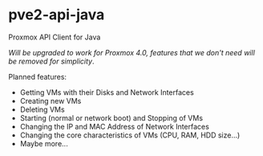 pve2-api-java
=============

Proxmox API Client for Java

*Will be upgraded to work for Proxmox 4.0, features that we don't need will be removed for simplicity*.

Planned features:

* Getting VMs with their Disks and Network Interfaces
* Creating new VMs
* Deleting VMs
* Starting (normal or network boot) and Stopping of VMs
* Changing the IP and MAC Address of Network Interfaces
* Changing the core characteristics of VMs (CPU, RAM, HDD size...)
* Maybe more...
